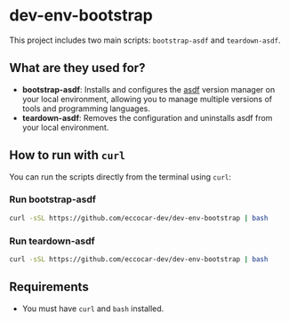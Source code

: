 # dev-env-bootstrap

This project includes two main scripts: `bootstrap-asdf` and `teardown-asdf`.

## What are they used for?

- **bootstrap-asdf**: Installs and configures the [asdf](https://asdf-vm.com/) version manager on your local environment, allowing you to manage multiple versions of tools and programming languages.
- **teardown-asdf**: Removes the configuration and uninstalls asdf from your local environment.

## How to run with `curl`

You can run the scripts directly from the terminal using `curl`:

### Run bootstrap-asdf

```sh
curl -sSL https://github.com/eccocar-dev/dev-env-bootstrap | bash
```

### Run teardown-asdf

```sh
curl -sSL https://github.com/eccocar-dev/dev-env-bootstrap | bash
```

## Requirements

- You must have `curl` and `bash` installed.
